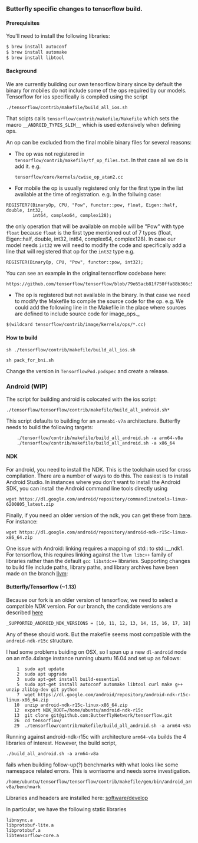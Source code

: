 ### Butterfly specific changes to tensorflow build.

#### Prerequisites

You'll need to install the following libraries:

```bash
$ brew install autoconf
$ brew install automake
$ brew install libtool
```

#### Background 

We are currently building our own tensorflow binary since by default the binary for mobiles do not include some of the ops required by our models.
Tensorflow for ios specifically is compiled using the script 

```
./tensorflow/contrib/makefile/build_all_ios.sh
```
That scipts calls `tensorflow/contrib/makefile/Makefile` which sets the macro `__ANDROID_TYPES_SLIM__` which is used extensively when defining ops.

An op can be excluded from the final mobile binary files for several reasons:

- The op was not registered in `tensorflow/contrib/makefile/tf_op_files.txt`. 
  In that case all we do is add it. e.g.
  ```
  tensorflow/core/kernels/cwise_op_atan2.cc
  ```
  
- For mobile the op is usually registered only for the first type in the list available at the time of registration. 
  e.g. In the follwing case:
```
REGISTER7(BinaryOp, CPU, "Pow", functor::pow, float, Eigen::half, double, int32,
          int64, complex64, complex128);
```

the only operation that will be available on mobile will be "Pow" with type `float` because `float` is the first type mentioned out of 7 types (float, Eigen::half, double, int32,
          int64, complex64, complex128). In case our model needs `int32` we will need to modify the code and specifically add a line that will registered that op for the `int32` type e.g.

```
REGISTER(BinaryOp, CPU, "Pow", functor::pow, int32);
```

You can see an example in the original tensorflow codebase here:
```
https://github.com/tensorflow/tensorflow/blob/79e65acb81f750ffa88b366c566646d48d16c574/tensorflow/core/kernels/cwise_op_mul_1.cc#L23
```


- The op is registered but not available in the binary. 
In that case we need to modify the Makefile to compile the source code for the op.
e.g. We could add the following line in the Makefile in the place where sources are defined to include source code for image_ops._
```
$(wildcard tensorflow/contrib/image/kernels/ops/*.cc)
```

#### How to build

```
sh ./tensorflow/contrib/makefile/build_all_ios.sh
```

```
sh pack_for_bni.sh
```

Change the version in `TensorflowPod.podspec` and create a release.

### Android (WIP)

The script for building android is colocated with the ios script:
```
./tensorflow/tensorflow/contrib/makefile/build_all_android.sh*
```
This script defaults to building for an `armeabi-v7a` architecture.
Butterfly needs to build the following targets:

```
    ./tensorflow/contrib/makefile/build_all_android.sh -a arm64-v8a
    ./tensorflow/contrib/makefile/build_all_android.sh -a x86_64
```

#### NDK

For android, you need to install the NDK. This is the toolchain used for
cross compilation. There are a number
of ways to do this.  The easiest is to install Android Studio.
In instances where you don't want to install the Android SDK,
you can install the Android command line tools
directly using  
```
wget https://dl.google.com/android/repository/commandlinetools-linux-6200805_latest.zip
```

Finally, if you need an older version of the ndk, you can get these 
from [here](https://developer.android.com/ndk/downloads/older_releases).
For instance:
```
wget https://dl.google.com/android/repository/android-ndk-r15c-linux-x86_64.zip
```
One issue with Android: linking requires a mapping of std:: to
 std::__ndk1. For tensorflow, this requires linking against the
 `llvm libc++` family of libraries rather than the default `gcc libstdc++`
 libraries. Supporting changes to build file include paths, library paths,
 and library archives have been made on the branch
 [llvm](https://github.com/ButterflyNetwork/tensorflow/compare/master...ButterflyNetwork:llvm):

#### Butterfly/Tensorflow (~1.13)
 
Because our fork is an older version of 
tensorflow, we need to select a compatible $NDK$ version.
For our branch, the candidate versions
are described 
[here](https://github.com/ButterflyNetwork/tensorflow/blob/5f94511e57d55d6fbe840f117b8fec3f77f6aa44/configure.py#L46)
```
_SUPPORTED_ANDROID_NDK_VERSIONS = [10, 11, 12, 13, 14, 15, 16, 17, 18]
```
Any of these should work. But the makefile seems most compatible with
the `android-ndk-r15c` structure.

I had some problems buiding on OSX, so I spun up a new `dl-android` node
on an m5a.4xlarge
instance running ubuntu 16.04 and set up as follows:
```
    1  sudo apt update
    2  sudo apt upgrade
    3  sudo apt-get install build-essential
    5  sudo apt-get install autoconf automake libtool curl make g++ unzip zlib1g-dev git python
    7  wget https://dl.google.com/android/repository/android-ndk-r15c-linux-x86_64.zip
   10  unzip android-ndk-r15c-linux-x86_64.zip 
   12  export NDK_ROOT=/home/ubuntu/android-ndk-r15c
   13  git clone git@github.com:ButterflyNetwork/tensorflow.git
   26  cd tensorflow/
   29  ./tensorflow/contrib/makefile/build_all_android.sh -a arm64-v8a
```

Running against android-ndk-r15c with architecture `arm64-v8a` builds
the 4 libraries of interest. However, the build script,
 ```
./build_all_android.sh -a arm64-v8a
```
fails when building follow-up(?) benchmarks with what looks like some
namespace related errors. This is worrisome and needs some investigation.
```
/home/ubuntu/tensorflow/tensorflow/contrib/makefile/gen/bin/android_arm64-v8a/benchmark
```


Libraries and headers are installed here:
[software/develop](https://github.com/ButterflyNetwork/software/tree/develop/host/3rdParty/tensorflow-1.13.2)
 
In particular, we have the following static libraries
```
libnsync.a
libprotobuf-lite.a
libprotobuf.a
libtensorflow-core.a
```
